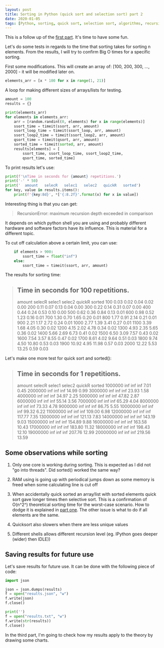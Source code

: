 ```yaml
---
layout: post
title: Sorting in Python (quick sort and selection sort) part 2 
date: 2020-01-05
tags: [Python, sorting, quick sort, selection sort, algorithms, recursion]
---
```


This is a follow up of the [first part](./sorting_with_python). It's time to have some fun.

Let's do some tests in regards to the time that sorting takes for sorting n elements. From the results, I will try to confirm Big O times for a specific sorting.

First some modifications. This will create an array of: [100, 200, 300, ..., 2000] - it will be modified later on. 

```python
elements_arr = [x * 100 for x in range(1, 21)]
````

A loop for making different sizes of arrays/lists for testing.

```python
amount = 100
results = {}

print(elements_arr)
for elements in elements_arr:
	arr = [random.randint(0, elements) for x in range(elements)]
	ssort_time = timeit(ssort, arr, amount)
	ssort_loop_time = timeit(ssort_loop, arr, amount)
	ssort_loop2_time = timeit(ssort_loop2, arr, amount)
	qsort_time = timeit(qsort, arr, amount)
	sorted_time = timeit(sorted, arr, amount)
	results[elements] = [
		ssort_time, ssort_loop_time, ssort_loop2_time,
		qsort_time, sorted_time]
```

To print results let's use:

```python
print(f'\nTime in seconds for {amount} repetitions.')
print('-' * 50)
print('  amount   selecR   selec1   selec2   quickR   sorted')
for key, value in results.items():
	print(f'{key:8d}', *['{:8.2f}'.format(x) for x in value])
```

Interesting thing is that you can get:
> RecursionError: maximum recursion depth exceeded in comparison

It depends on which python shell you are using and probably different hardware and software factors have its influence. This is material for a different topic.

To cut off calculation above a certain limit, you can use:

```python
	if elements > 900:
		ssort_time = float("inf")
	else:
		ssort_time = timeit(ssort, arr, amount)
```

The results for sorting time:

> Time in seconds for 100 repetitions.
> --------------------------------------------------
>   amount   selecR   selec1   selec2   quickR   sorted
>      100     0.03     0.02     0.04     0.02     0.00
>      200     0.11     0.07     0.13     0.04     0.00
>      300     0.22     0.14     0.31     0.07     0.00
>      400     0.44     0.24     0.53     0.10     0.00
>      500     0.62     0.36     0.84     0.13     0.01
>      600     0.98     0.52     1.23     0.16     0.01
>      700     1.30     0.70     1.65     0.20     0.01
>      800     1.77     0.91     2.14     0.21     0.01
>      900     2.21     1.17     2.72     0.24     0.01
>     1000     2.77     1.39     3.41     0.27     0.01
>     1100     3.39     1.68     4.05     0.30     0.02
>     1200     4.15     2.02     4.78     0.34     0.02
>     1300     4.93     2.35     5.65     0.36     0.02
>     1400     5.66     2.69     6.73     0.41     0.02
>     1500     6.50     3.09     7.57     0.43     0.02
>     1600     7.54     3.57     8.55     0.47     0.02
>     1700     8.61     4.02     9.64     0.51     0.03
>     1800     9.74     4.50    10.80     0.53     0.03
>     1900    10.92     4.95    11.98     0.57     0.03
>     2000    12.22     5.53    13.25     0.59     0.03

Let's make one more test for quick sort and sorted():

> Time in seconds for 1 repetitions.
> --------------------------------------------------
>  amount   selecR   selec1   selec2   quickR   sorted
>  1000000      inf      inf      inf     7.01     0.45
>  2000000      inf      inf      inf    14.99     0.99
>  3000000      inf      inf      inf    23.93     1.58
>  4000000      inf      inf      inf    34.97     2.25
>  5000000      inf      inf      inf    47.82     2.87
>  6000000      inf      inf      inf    55.14     3.56
>  7000000      inf      inf      inf    65.29     4.04
>  8000000      inf      inf      inf    73.33     4.78
>  9000000      inf      inf      inf    86.75     5.55
> 10000000      inf      inf      inf    99.32     6.22
> 11000000      inf      inf      inf   109.00     6.98
> 12000000      inf      inf      inf   117.77     7.35
> 13000000      inf      inf      inf   121.13     7.83
> 14000000      inf      inf      inf   143.19     9.03
> 15000000      inf      inf      inf   154.89     9.88
> 16000000      inf      inf      inf   163.58    10.43
> 17000000      inf      inf      inf   183.80    11.32
> 18000000      inf      inf      inf   198.43    12.10
> 19000000      inf      inf      inf   207.76    12.99
> 20000000      inf      inf      inf   219.56    13.59

## Some observations while sorting

1. Only one core is working during sorting. This is expected as I did not "go into threads". Did sorted() worked the same way?

2. RAM using is going up with periodical jumps down as some memory is freed when some calculating line is cut off

3. When accidentally quick sorted an array/list with sorted elements quick sort gave longer times then selective sort. This is a confirmation of O(n^2^) theoretical sorting time for the worst-case scenario. How to dodge it is explained in [part one](./sorting_with_python). The other issue is what to do if all elements are the same.

4. Quicksort also slowers when there are less unique values

5. Different shells allows different recursion level (eg. IPython goes deeper (wider) then IDLE))


## Saving results for future use

Let's save results for future use. It can be done with the following piece of code:

```python
import json

json = json.dumps(results)
f = open("results.json", "w")
f.write(json)
f.close()

print('')
f = open("results.txt", "w")
f.write(str(results))
f.close()
```

In the third part, I'm going to check how my results apply to the theory by drawing some charts.
